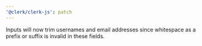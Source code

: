 ```yaml
---
'@clerk/clerk-js': patch
---
```


Inputs will now trim usernames and email addresses since whitespace as a prefix or suffix is invalid in these fields.
